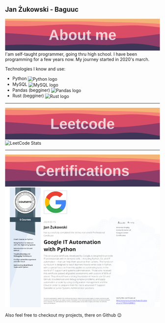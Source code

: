 ## Jan Żukowski - Baguuc

![Section banner](./img/about-me-section-banner.svg)
I'am self-taught programmer, going thru high school. I have been programming for a few years now. My journey started in 2020's march.

Technologies I know and use:
* Python <img src="https://upload.wikimedia.org/wikipedia/commons/thumb/1/1f/Python_logo_01.svg/600px-Python_logo_01.svg.png?20210503135843" alt="Python logo" width="25em" align="center">
* MySQL  <img src="https://www.freepnglogos.com/uploads/logo-mysql-png/logo-mysql-mysql-logo-png-images-are-download-crazypng-21.png" alt="MySQL logo" width="25em" align="center">
* Pandas (begginer) <img src="https://i.redd.it/c6h7rok9c2v31.jpg" alt="Pandas logo" width="50em" align="center">
* Rust (begginer) <img src="https://ih0.redbubble.net/image.886385785.1986/raf,360x360,075,t,fafafa:ca443f4786.jpg" alt="Rust logo" width="25em" align="center">

---

![Section banner](./img/leetcode-section-banner.svg)
![LeetCode Stats](https://leetcard.jacoblin.cool/_Baguuc?theme=light&font=Hind)

---

![Section banner](./img/certifications-section-banner.svg)
![Google: Python for IT Automation](./img/cert-py-automation.png)

Also feel free to checkout my projects, there on Github 😉
